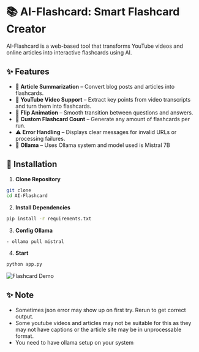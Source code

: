 # 📚 AI-Flashcard: Smart Flashcard Creator  

AI-Flashcard is a web-based tool that transforms YouTube videos and online articles into interactive flashcards using AI.

## ✨ Features  

- 📝 **Article Summarization** – Convert blog posts and articles into flashcards.  
- 🎥 **YouTube Video Support** – Extract key points from video transcripts and turn them into flashcards.  
- 🔄 **Flip Animation** – Smooth transition between questions and answers.  
- 🔢 **Custom Flashcard Count** – Generate any amount of flashcards per run.  
- ⚠️ **Error Handling** – Displays clear messages for invalid URLs or processing failures.  
- 📝 **Ollama** – Uses Ollama system and model used is Mistral  7B

## 🚀 Installation  

1. **Clone Repository**
```bash
git clone 
cd AI-Flashcard
```

2. **Install Dependencies**
```bash
pip install -r requirements.txt
```

3. **Config Ollama**

```
- ollama pull mistral
``` 

4. **Start** 

```bash
python app.py
```

![Flashcard Demo]()


## ✨ Note  

- Sometimes json error may show up on first try. Rerun to get correct output. 
- Some youtube videos and articles may not be suitable for this as they may not have captions or the article site may be in unprocessable format.
- You need to have ollama setup on your system
